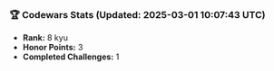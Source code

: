 ### 🏆 Codewars Stats (Updated: 2025-03-01 10:07:43 UTC)

- **Rank:** 8 kyu
- **Honor Points:** 3
- **Completed Challenges:** 1
